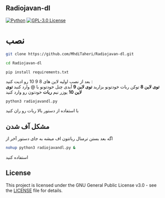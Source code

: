 ## Radiojavan-dl
[![Python](https://img.shields.io/badge/python-3670A0?style=for-the-badge&logo=python&logoColor=ffdd54)](https://github.com/MhdiTaheri/Radiojavan-dl)
[![GPL-3.0 License](https://img.shields.io/badge/License-GPL--3.0-blue?style=for-the-badge)](./LICENSE)
# نصب
```bash
git clone https://github.com/MhdiTaheri/Radiojavan-dl.git
```
```bash
cd Radiojavan-dl
```
```
pip install requirements.txt
```
بعد از نصب اولیه لاین های 8 9 10 رو ادیت کنید :
<br>
**توی لاین 8** توکن ربات خودتونو بزارید
**توی لاین 9** آیدی چنل خودتونو با @ وارد کنید
**توی لاین 10** یوزر نیم **ربات** خودتون رو وارد کنید
```bash
python3 radiojavandl.py
```
با استفاده از دستور بالا ربات رو ران کنید

## مشکل آف شدن
اگه بعد بستن ترمنال رباتتون اف میشه به جای دستور آخر از 
```bash
nohup python3 radiojavandl.py &
```
استفاده کنید

## License

This project is licensed under the GNU General Public License v3.0 - see the [LICENSE](LICENSE) file for details.
